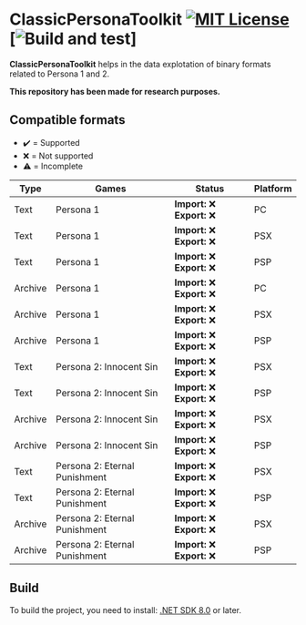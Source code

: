 # ClassicPersonaToolkit [![MIT License](https://img.shields.io/badge/license-MIT-blue.svg?style=flat)](https://choosealicense.com/licenses/mit/) [![Build and test](https://github.com/TraduSquare/Metatron/workflows/Build%20and%20test/badge.svg)]

**ClassicPersonaToolkit** helps in the data explotation of binary formats related to Persona 1 and 2.

**This repository has been made for research purposes.**

## Compatible formats

- :heavy_check_mark: = Supported
- :x: = Not supported
- :warning: = Incomplete

<!-- prettier-ignore -->
| Type | Games | Status | Platform |
| ------ | ------ | ------ | ------ |
| Text | Persona 1 | **Import:** :x: **Export:** :x: | PC |
| Text | Persona 1 | **Import:** :x: **Export:** :x: | PSX |
| Text | Persona 1 | **Import:** :x: **Export:** :x: | PSP |
| Archive | Persona 1 | **Import:** :x: **Export:** :x: | PC |
| Archive | Persona 1 | **Import:** :x: **Export:** :x: | PSX |
| Archive | Persona 1 | **Import:** :x: **Export:** :x: | PSP |
| Text | Persona 2: Innocent Sin | **Import:** :x: **Export:** :x: | PSX |
| Text | Persona 2: Innocent Sin | **Import:** :x: **Export:** :x: | PSP |
| Archive | Persona 2: Innocent Sin | **Import:** :x: **Export:** :x: | PSX |
| Archive | Persona 2: Innocent Sin | **Import:** :x: **Export:** :x: | PSP |
| Text | Persona 2: Eternal Punishment | **Import:** :x: **Export:** :x: | PSX |
| Text | Persona 2: Eternal Punishment | **Import:** :x: **Export:** :x: | PSP |
| Archive | Persona 2: Eternal Punishment | **Import:** :x: **Export:** :x: | PSX |
| Archive | Persona 2: Eternal Punishment | **Import:** :x: **Export:** :x: | PSP |

## Build

To build the project, you need to install: [.NET SDK 8.0](https://dotnet.microsoft.com/download) or later.
